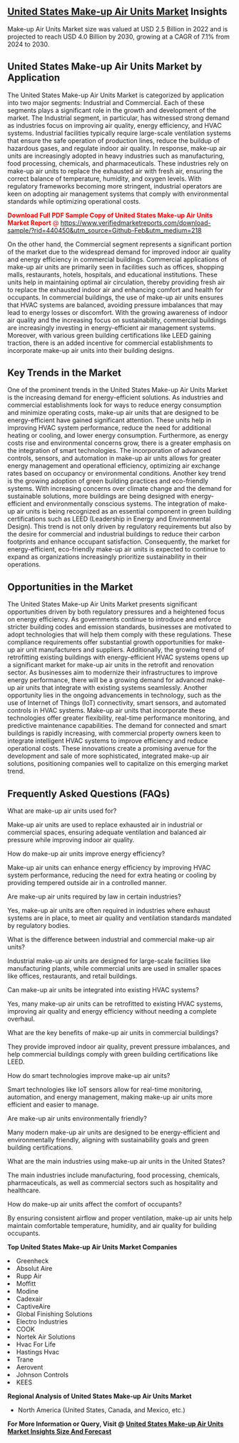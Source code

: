 <h2><a href="https://www.verifiedmarketreports.com/download-sample/?rid=440450&amp;utm_source=Github-Feb&amp;utm_medium=218" target="_blank">United States Make-up Air Units Market</a> Insights</h2><p>Make-up Air Units Market size was valued at USD 2.5 Billion in 2022 and is projected to reach USD 4.0 Billion by 2030, growing at a CAGR of 7.1% from 2024 to 2030.</p><p> <h2>United States Make-up Air Units Market by Application</h2> The United States Make-up Air Units Market is categorized by application into two major segments: Industrial and Commercial. Each of these segments plays a significant role in the growth and development of the market. The Industrial segment, in particular, has witnessed strong demand as industries focus on improving air quality, energy efficiency, and HVAC systems. Industrial facilities typically require large-scale ventilation systems that ensure the safe operation of production lines, reduce the buildup of hazardous gases, and regulate indoor air quality. In response, make-up air units are increasingly adopted in heavy industries such as manufacturing, food processing, chemicals, and pharmaceuticals. These industries rely on make-up air units to replace the exhausted air with fresh air, ensuring the correct balance of temperature, humidity, and oxygen levels. With regulatory frameworks becoming more stringent, industrial operators are keen on adopting air management systems that comply with environmental standards while optimizing operational costs. <p><span class=""><span style="color: #ff0000;"><strong>Download Full PDF Sample Copy of United States Make-up Air Units Market Report</strong> @ </span><a href="https://www.verifiedmarketreports.com/download-sample/?rid=440450&amp;utm_source=Github-Feb&amp;utm_medium=218" target="_blank">https://www.verifiedmarketreports.com/download-sample/?rid=440450&amp;utm_source=Github-Feb&amp;utm_medium=218</a></span></p> On the other hand, the Commercial segment represents a significant portion of the market due to the widespread demand for improved indoor air quality and energy efficiency in commercial buildings. Commercial applications of make-up air units are primarily seen in facilities such as offices, shopping malls, restaurants, hotels, hospitals, and educational institutions. These units help in maintaining optimal air circulation, thereby providing fresh air to replace the exhausted indoor air and enhancing comfort and health for occupants. In commercial buildings, the use of make-up air units ensures that HVAC systems are balanced, avoiding pressure imbalances that may lead to energy losses or discomfort. With the growing awareness of indoor air quality and the increasing focus on sustainability, commercial buildings are increasingly investing in energy-efficient air management systems. Moreover, with various green building certifications like LEED gaining traction, there is an added incentive for commercial establishments to incorporate make-up air units into their building designs. <h2>Key Trends in the Market</h2> One of the prominent trends in the United States Make-up Air Units Market is the increasing demand for energy-efficient solutions. As industries and commercial establishments look for ways to reduce energy consumption and minimize operating costs, make-up air units that are designed to be energy-efficient have gained significant attention. These units help in improving HVAC system performance, reduce the need for additional heating or cooling, and lower energy consumption. Furthermore, as energy costs rise and environmental concerns grow, there is a greater emphasis on the integration of smart technologies. The incorporation of advanced controls, sensors, and automation in make-up air units allows for greater energy management and operational efficiency, optimizing air exchange rates based on occupancy or environmental conditions. Another key trend is the growing adoption of green building practices and eco-friendly systems. With increasing concerns over climate change and the demand for sustainable solutions, more buildings are being designed with energy-efficient and environmentally conscious systems. The integration of make-up air units is being recognized as an essential component in green building certifications such as LEED (Leadership in Energy and Environmental Design). This trend is not only driven by regulatory requirements but also by the desire for commercial and industrial buildings to reduce their carbon footprints and enhance occupant satisfaction. Consequently, the market for energy-efficient, eco-friendly make-up air units is expected to continue to expand as organizations increasingly prioritize sustainability in their operations. <h2>Opportunities in the Market</h2> The United States Make-up Air Units Market presents significant opportunities driven by both regulatory pressures and a heightened focus on energy efficiency. As governments continue to introduce and enforce stricter building codes and emission standards, businesses are motivated to adopt technologies that will help them comply with these regulations. These compliance requirements offer substantial growth opportunities for make-up air unit manufacturers and suppliers. Additionally, the growing trend of retrofitting existing buildings with energy-efficient HVAC systems opens up a significant market for make-up air units in the retrofit and renovation sector. As businesses aim to modernize their infrastructures to improve energy performance, there will be a growing demand for advanced make-up air units that integrate with existing systems seamlessly. Another opportunity lies in the ongoing advancements in technology, such as the use of Internet of Things (IoT) connectivity, smart sensors, and automated controls in HVAC systems. Make-up air units that incorporate these technologies offer greater flexibility, real-time performance monitoring, and predictive maintenance capabilities. The demand for connected and smart buildings is rapidly increasing, with commercial property owners keen to integrate intelligent HVAC systems to improve efficiency and reduce operational costs. These innovations create a promising avenue for the development and sale of more sophisticated, integrated make-up air solutions, positioning companies well to capitalize on this emerging market trend. <h2>Frequently Asked Questions (FAQs)</h2> <p>What are make-up air units used for?</p> <p>Make-up air units are used to replace exhausted air in industrial or commercial spaces, ensuring adequate ventilation and balanced air pressure while improving indoor air quality.</p> <p>How do make-up air units improve energy efficiency?</p> <p>Make-up air units can enhance energy efficiency by improving HVAC system performance, reducing the need for extra heating or cooling by providing tempered outside air in a controlled manner.</p> <p>Are make-up air units required by law in certain industries?</p> <p>Yes, make-up air units are often required in industries where exhaust systems are in place, to meet air quality and ventilation standards mandated by regulatory bodies.</p> <p>What is the difference between industrial and commercial make-up air units?</p> <p>Industrial make-up air units are designed for large-scale facilities like manufacturing plants, while commercial units are used in smaller spaces like offices, restaurants, and retail buildings.</p> <p>Can make-up air units be integrated into existing HVAC systems?</p> <p>Yes, many make-up air units can be retrofitted to existing HVAC systems, improving air quality and energy efficiency without needing a complete overhaul.</p> <p>What are the key benefits of make-up air units in commercial buildings?</p> <p>They provide improved indoor air quality, prevent pressure imbalances, and help commercial buildings comply with green building certifications like LEED.</p> <p>How do smart technologies improve make-up air units?</p> <p>Smart technologies like IoT sensors allow for real-time monitoring, automation, and energy management, making make-up air units more efficient and easier to manage.</p> <p>Are make-up air units environmentally friendly?</p> <p>Many modern make-up air units are designed to be energy-efficient and environmentally friendly, aligning with sustainability goals and green building certifications.</p> <p>What are the main industries using make-up air units in the United States?</p> <p>The main industries include manufacturing, food processing, chemicals, pharmaceuticals, as well as commercial sectors such as hospitality and healthcare.</p> <p>How do make-up air units affect the comfort of occupants?</p> <p>By ensuring consistent airflow and proper ventilation, make-up air units help maintain comfortable temperature, humidity, and air quality for building occupants.</p> </p><p><strong>Top United States Make-up Air Units Market Companies</strong></p><div data-test-id=""><p><li>Greenheck</li><li> Absolut Aire</li><li> Rupp Air</li><li> Moffitt</li><li> Modine</li><li> Cadexair</li><li> CaptiveAire</li><li> Global Finishing Solutions</li><li> Electro Industries</li><li> COOK</li><li> Nortek Air Solutions</li><li> Hvac For Life</li><li> Hastings Hvac</li><li> Trane</li><li> Aerovent</li><li> Johnson Controls</li><li> KEES</li></p><div><strong>Regional Analysis of&nbsp;United States Make-up Air Units Market</strong></div><ul><li dir="ltr"><p dir="ltr">North America&nbsp;(United States, Canada, and Mexico, etc.)</p></li></ul><p><strong>For More Information or Query, Visit @&nbsp;</strong><strong><a href="https://www.verifiedmarketreports.com/product/make-up-air-units-market/?utm_source=Github-Feb&amp;utm_medium=218" target="_blank">United States Make-up Air Units Market Insights Size And Forecast</a></strong></p></div>
